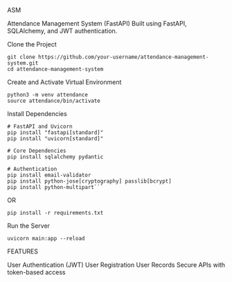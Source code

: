 ASM

Attendance Management System (FastAPI)
Built using FastAPI, SQLAlchemy, and JWT authentication.

Clone the Project
```
git clone https://github.com/your-username/attendance-management-system.git
cd attendance-management-system
```

Create and Activate Virtual Environment
```
python3 -m venv attendance
source attendance/bin/activate
```

Install Dependencies
```
# FastAPI and Uvicorn
pip install "fastapi[standard]"
pip install "uvicorn[standard]"

# Core Dependencies
pip install sqlalchemy pydantic

# Authentication
pip install email-validator
pip install python-jose[cryptography] passlib[bcrypt]
pip install python-multipart```
 ```
OR
```
pip install -r requirements.txt
```

Run the Server
```
uvicorn main:app --reload
```


FEATURES

User Authentication (JWT)
User Registration
User Records
Secure APIs with token-based access

